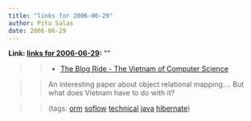 ```yaml
---
title: "links for 2006-06-29"
author: Pito Salas
date: 2006-06-29
---
```


**Link: [links for 2006-06-29](None):** ""


>>

>>   * [ The Blog Ride - The Vietnam of Computer
Science](<http://blogs.tedneward.com/PermaLink,guid,33e0e84c-1a82-4362-bb15-eb18a1a1d91f.aspx>)

>>

>> An interesting paper about object relational mapping…. But what does
Vietnam have to do with it?

>>

>> (tags: [orm](<http://del.icio.us/pitosalas/orm>)
[soflow](<http://del.icio.us/pitosalas/soflow>)
[technical](<http://del.icio.us/pitosalas/technical>)
[java](<http://del.icio.us/pitosalas/java>)
[hibernate](<http://del.icio.us/pitosalas/hibernate>))

>>

>>


